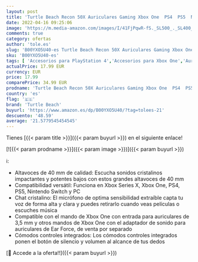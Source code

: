 ```yaml
---
layout: post
title: 'Turtle Beach Recon 50X Auriculares Gaming Xbox One  PS4  PS5  Nintendo Switch y PC  Negro / Verde'
date: 2022-04-16 09:25:06
image: 'https://m.media-amazon.com/images/I/41FjPqwR-fS._SL500_._SL400_.jpg'
comments: true
category: ofertas
author: 'tole.es'
slug: 'B00YXO5U40-es Turtle Beach Recon 50X Auriculares Gaming Xbox One PS4 PS5...'
sku: 'B00YXO5U40-es'
tags: [ 'Accesorios para PlayStation 4','Accesorios para Xbox One','Auriculares gaming con micrófono para PlayStation 4','Auriculares gaming para Xbox One','Hardware y juegos para PlayStation 4','Hardware y juegos para Xbox One','Videojuegos','nintendo','ps4','ps5','turtle beach','xbox','🇪🇸', ]
actualPrice: 17.99 EUR
currency: EUR
price: 17.99
comparePrice: 34.99 EUR
prodname: 'Turtle Beach Recon 50X Auriculares Gaming Xbox One  PS4  PS5  Nintendo Switch y PC  Negro / Verde'
country: 'es'
flag: '🇪🇸'
brand: 'Turtle Beach'
buyurl: 'https://www.amazon.es/dp/B00YXO5U40/?tag=tolees-21'
descuento: '48.59'
average: '21.5779545454545'
---
```


Tienes [{{< param title >}}]({{< param buyurl >}}) en el siguiente enlace!

[![{{< param prodname >}}]({{< param image >}})]({{< param buyurl >}})

ℹ️:

- Altavoces de 40 mm de calidad: Escucha sonidos cristalinos impactantes y potentes bajos con estos grandes altavoces de 40 mm
- Compatibilidad versátil: Funciona en Xbox Series X, Xbox One, PS4, PS5, Nintendo Switch y PC
- Chat cristalino: El micrófono de optima sensibilidad extraíble capta tu voz de forma alta y clara y puedes retirarlo cuando veas películas o escuches música
- Compatible con el mando de Xbox One con entrada para auriculares de 3,5 mm y otros mandos de Xbox One con el adaptador de sonido para auriculares de Ear Force, de venta por separado
- Cómodos controles integrados: Los cómodos controles integrados ponen el botón de silencio y volumen al alcance de tus dedos

[🛒 Accede a la oferta!!]({{< param buyurl >}})
